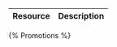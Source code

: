 <!--
@title Promotions
@author Moltin Ltd
@description Promotions end-points
@order 3.0
-->

Resource | Description
---------|------------
{% Promotions %}